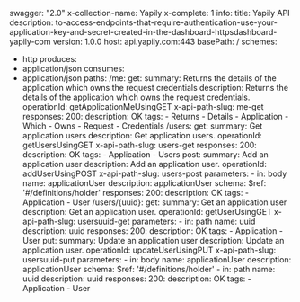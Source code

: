 swagger: "2.0"
x-collection-name: Yapily
x-complete: 1
info:
  title: Yapily API
  description: to-access-endpoints-that-require-authentication-use-your-application-key-and-secret-created-in-the-dashboard-httpsdashboard-yapily-com
  version: 1.0.0
host: api.yapily.com:443
basePath: /
schemes:
- http
produces:
- application/json
consumes:
- application/json
paths:
  /me:
    get:
      summary: Returns the details of the application which owns the request credentials
      description: Returns the details of the application which owns the request credentials.
      operationId: getApplicationMeUsingGET
      x-api-path-slug: me-get
      responses:
        200:
          description: OK
      tags:
      - Returns
      - Details
      - Application
      - Which
      - Owns
      - Request
      - Credentials
  /users:
    get:
      summary: Get application users
      description: Get application users.
      operationId: getUsersUsingGET
      x-api-path-slug: users-get
      responses:
        200:
          description: OK
      tags:
      - Application
      - Users
    post:
      summary: Add an application user
      description: Add an application user.
      operationId: addUserUsingPOST
      x-api-path-slug: users-post
      parameters:
      - in: body
        name: applicationUser
        description: applicationUser
        schema:
          $ref: '#/definitions/holder'
      responses:
        200:
          description: OK
      tags:
      - Application
      - User
  /users/{uuid}:
    get:
      summary: Get an application user
      description: Get an application user.
      operationId: getUserUsingGET
      x-api-path-slug: usersuuid-get
      parameters:
      - in: path
        name: uuid
        description: uuid
      responses:
        200:
          description: OK
      tags:
      - Application
      - User
    put:
      summary: Update an application user
      description: Update an application user.
      operationId: updateUserUsingPUT
      x-api-path-slug: usersuuid-put
      parameters:
      - in: body
        name: applicationUser
        description: applicationUser
        schema:
          $ref: '#/definitions/holder'
      - in: path
        name: uuid
        description: uuid
      responses:
        200:
          description: OK
      tags:
      - Application
      - User